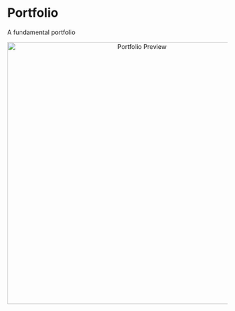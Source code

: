 # Portfolio
A fundamental portfolio


<p align="center">
  <img src="https://github.com/user-attachments/assets/46f89d6c-4148-41e1-a4f2-3e4db9f2c3ce" alt="Portfolio Preview" width="600" height="auto" />
</p>
